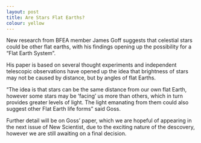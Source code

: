 ```yaml
---
layout: post
title: Are Stars Flat Earths?
colour: yellow
---
```



New research from BFEA member James Goff suggests that celestial stars could be other flat earths, with his findings opening up the possibility for a “Flat Earth System”.

His paper is based on several thought experiments and independent telescopic observations have opened up the idea that brightness of stars may not be caused by distance, but by angles of flat Earths.

“The idea is that stars can be the same distance from our own flat Earth, however some stars may be ‘facing’ us more than others, which in turn provides greater levels of light. The light emanating from them could also suggest other Flat Earth life forms” said Goss.

Further detail will be on Goss’ paper, which we are hopeful of appearing in the next issue of New Scientist, due to the exciting nature of the descovery, however we are still awaiting on a final decision.